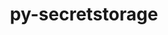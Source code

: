 ---
title: "py-secretstorage"
layout: cache
categories: [package, develop]
meta: {"compilers": ["none"], "num_specs": 6, "num_specs_by_stack": {"e4s": 6, "root": 6}, "oss": ["ubuntu22.04"], "platforms": ["linux"], "stacks": ["e4s", "root"], "targets": ["x86_64_v3"], "versions": ["3.3.3"]}
spec_details: [{"compiler": "none", "hash": "3oa75k2lbugp3odv2qtzqjjm4b4gqrcp", "os": "ubuntu22.04", "platform": "linux", "size": "-", "stacks": ["e4s", "root"], "target": "x86_64_v3", "variants": ["build_system=python_pip"], "versions": ["3.3.3"]}, {"compiler": "none", "hash": "437njpixnxqmdswzculkxkbfsoexm6jw", "os": "ubuntu22.04", "platform": "linux", "size": "-", "stacks": ["e4s", "root"], "target": "x86_64_v3", "variants": ["build_system=python_pip"], "versions": ["3.3.3"]}, {"compiler": "none", "hash": "ac7g33uawaybdhkzqrtsyco3b3vzkt4v", "os": "ubuntu22.04", "platform": "linux", "size": "-", "stacks": ["e4s", "root"], "target": "x86_64_v3", "variants": ["build_system=python_pip"], "versions": ["3.3.3"]}, {"compiler": "none", "hash": "gr7r67fneuk2saoqlb4j73fyimelragu", "os": "ubuntu22.04", "platform": "linux", "size": "-", "stacks": ["e4s", "root"], "target": "x86_64_v3", "variants": ["build_system=python_pip"], "versions": ["3.3.3"]}, {"compiler": "none", "hash": "ienuvdzmn47y7jadg6q4ie2tnngcpls3", "os": "ubuntu22.04", "platform": "linux", "size": "-", "stacks": ["e4s", "root"], "target": "x86_64_v3", "variants": ["build_system=python_pip"], "versions": ["3.3.3"]}, {"compiler": "none", "hash": "knp7idll5cu22w6hi4chzw5ah52f3u2q", "os": "ubuntu22.04", "platform": "linux", "size": "-", "stacks": ["e4s", "root"], "target": "x86_64_v3", "variants": ["build_system=python_pip"], "versions": ["3.3.3"]}]
---
